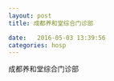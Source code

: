 ```yaml
--- 
layout: post 
title: 成都养和堂综合门诊部

date:   2016-05-03 13:39:56 
categories: hosp 
--- 
```

   
成都养和堂综合门诊部
